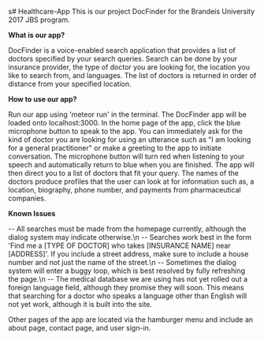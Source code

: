 s# Healthcare-App
This is our project DocFinder for the Brandeis University 2017 JBS program. 

<strong>What is our app?</strong>

DocFinder is a voice-enabled search application that provides a list of doctors specified by your search queries. Search can be done by your insurance provider, the type of doctor you are looking for, the location you like to search from, and languages. The list of doctors is returned in order of distance from your specified location. 

<strong>How to use our app?</strong>

Run our app using 'meteor run' in the terminal. The DocFinder app will be loaded onto localhost:3000. 
In the home page of the app, click the blue microphone button to speak to the app. You can immediately ask for the kind of doctor you are looking for using an utterance such as "I am looking for a general practitioner" or make a greeting to the app to initiate conversation. 
The microphone button will turn red when listening to your speech and automatically return to blue when you are finished. The app will then direct you to a list of doctors that fit your query. The names of the doctors produce profiles that the user can look at for information such as, a location, biography, phone number, and payments from pharmaceutical companies. 

<strong>Known Issues</strong>

-- All searches must be made from the homepage currently, although the dialog system may indicate otherwise.\n
-- Searches work best in the form 'Find me a [TYPE OF DOCTOR] who takes [INSURANCE NAME] near [ADDRESS]'. If you include a street address, make sure to include a house number and not just the name of the street.\n
-- Sometimes the dialog system will enter a buggy loop, which is best resolved by fully refreshing the page.\n
-- The medical database we are using has not yet rolled out a foreign language field, although they promise they will soon. This means that searching for a doctor who speaks a language other than English will not yet work, although it is built into the site.


Other pages of the app are located via the hamburger menu and include an about page, contact page, and user sign-in.

